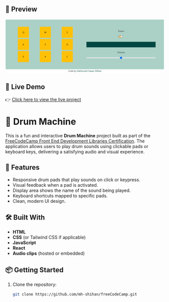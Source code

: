 ## 📸 Preview

![Drum Machine Screenshot](drum-machine.png) <!-- Replace with actual screenshot if available -->

## 🔗 Live Demo

👉 [Click here to view the live project](https://codepen.io/Mahmudul-Hasan-Shihan/full/PwwOMOx) <!-- Replace with your actual link -->

# 🥁 Drum Machine

This is a fun and interactive **Drum Machine** project built as part of the [FreeCodeCamp Front End Development Libraries Certification](https://www.freecodecamp.org/learn). The application allows users to play drum sounds using clickable pads or keyboard keys, delivering a satisfying audio and visual experience.

## 🚀 Features

- Responsive drum pads that play sounds on click or keypress.
- Visual feedback when a pad is activated.
- Display area shows the name of the sound being played.
- Keyboard shortcuts mapped to specific pads.
- Clean, modern UI design.

## 🛠️ Built With

- **HTML**
- **CSS** (or Tailwind CSS if applicable)
- **JavaScript**
- **React**
- **Audio clips** (hosted or embedded)

## 📦 Getting Started

1. Clone the repository:
   ```bash
   git clone https://github.com/mh-shihan/freeCodeCamp.git
   ```
